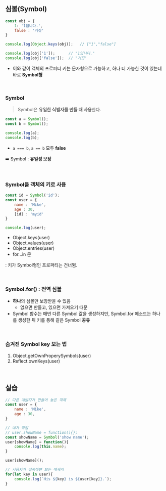 ## 심볼(Symbol)
```js
const obj = {
	1: '1입니다.',
	false : '거짓'
}

console.log(Object.keys(obj));   // ["1","false"]

console.log(obj['1']);      // "1입니다."
console.log(obj['false']);  // "거짓"
```
- 이와 같이 객체의 프로퍼티 키는 문자형으로 가능하고, 하나 더 가능한 것이 있는데 바로 **Symbol형**

<br>

### Symbol
> Symbol은 **유일한 식별자를 만들 때 사용**한다.
```js
const a = Symbol();
const b = Symbol();

console.log(a);
console.log(b);
```
- ```a === b```, ```a == b``` 모두 **false** 

➡️ Symbol : **유일성 보장** 

<br>

### Symbol을 객체의 키로 사용
```js
const id = Symbol('id');
const user = {
	name : 'Mike',
	age : 30,
	[id] : 'myid'
}

console.log(user);
```
- Object.keys(user)
- Object.values(user)
- Object.entries(user)
- for...in 문

: 키가 Symbol형인 프로퍼티는 건너뜀.

<br>

### Symbol.for() : 전역 심볼
- **하나**의 심볼만 보장받을 수 있음
  - 없으면 만들고, 있으면 가져오기 때문
- Symbol 함수는 매번 다른 Symbol 값을 생성하지만, Symbol.for 메소드는 하나를 생성한 뒤 키를 통해 같은 Symbol **공유**

<br>

### 숨겨진 Symbol key 보는 법
1. Object.getOwnProperySymbols(user)
2. Reflect.ownKeys(user)

<br>

## 실습
```js
// 다른 개발자가 만들어 놓은 객체
const user = {
	name : 'Mike',
	age : 30,
}

// 내가 작업
// user.showName = function(){};
const showName = Symbol('show name');
user[showName] = function(){
	console.log(this.name);
}

user[showName]();

// 사용자가 접속하면 보는 메세지
for(let key in user){
	console.log(`His ${key} is ${user[key]}.`);
}
```